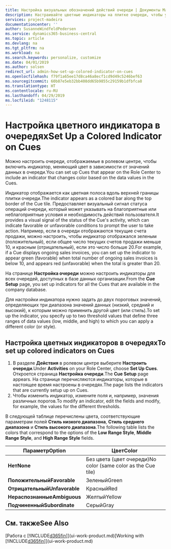 ```yaml
---
title: Настройка визуальных обозначений действий очереди | Документы Майкрософт
description: Настраивайте цветные индикаторы на плитке очереди, чтобы установить индивидуальные обозначения действий очереди.
services: project-madeira
documentationcenter: ''
author: SusanneWindfeldPedersen
ms.service: dynamics365-business-central
ms.topic: article
ms.devlang: na
ms.tgt_pltfrm: na
ms.workload: na
ms.search.keywords: personalize, customize
ms.date: 04/01/2019
ms.author: solsen
redirect_url: admin-how-set-up-colored-indicator-on-cues
ms.openlocfilehash: f79f1a65ee17d8ca46a8ecf1cd9d49c5246bef63
ms.sourcegitcommit: 60b87e5eb32bb408dd65b9855c29159b1dfbfca8
ms.translationtype: HT
ms.contentlocale: ru-RU
ms.lasthandoff: 04/29/2019
ms.locfileid: "1248115"
---
```

# <a name="set-up-a-colored-indicator-on-cues"></a><span data-ttu-id="5e7f6-103">Настройка цветного индикатора в очередях</span><span class="sxs-lookup"><span data-stu-id="5e7f6-103">Set Up a Colored Indicator on Cues</span></span>
<span data-ttu-id="5e7f6-104">Можно настроить очереди, отображаемые в ролевом центре, чтобы включить индикатор, меняющий цвет в зависимости от значений данных в очереди.</span><span class="sxs-lookup"><span data-stu-id="5e7f6-104">You can set up Cues that appear on the Role Center to include an indicator that changes color based on the data values in the Cues.</span></span>

<span data-ttu-id="5e7f6-105">Индикатор отображается как цветная полоса вдоль верхней границы плитки очереди.</span><span class="sxs-lookup"><span data-stu-id="5e7f6-105">The indicator appears as a colored bar along the top border of the Cue tile.</span></span> <span data-ttu-id="5e7f6-106">Предоставляет визуальный сигнал статуса операций очереди, который может указывать на благоприятные или неблагоприятные условия и необходимость действий пользователя.</span><span class="sxs-lookup"><span data-stu-id="5e7f6-106">It provides a visual signal of the status of the Cue's activity, which can indicate favorable or unfavorable conditions to prompt the user to take action.</span></span> <span data-ttu-id="5e7f6-107">Например, если в очереди отображаются текущие счета продажи, можно настроить, чтобы индикатор отображался зеленым (положительный), если общее число текущих счетов продажи меньше 10, и красным (отрицательный), если это число больше 20.</span><span class="sxs-lookup"><span data-stu-id="5e7f6-107">For example, if a Cue displays ongoing sales invoices, you can set up the indicator to appear green (favorable) when total number of ongoing sales invoices is below 10, and appears red (unfavorable) when the total is greater than 20.</span></span>

<span data-ttu-id="5e7f6-108">На странице **Настройка очереди** можно настроить индикаторы для всех очередей, доступных в базе данных организации.</span><span class="sxs-lookup"><span data-stu-id="5e7f6-108">From the **Cue Setup** page, you set up indicators for all the Cues that are available in the company database.</span></span>

<span data-ttu-id="5e7f6-109">Для настройки индикатора нужно задать до двух пороговых значений, определяющих три диапазона значений данных (низкий, средний и высокий), к которым можно применить другой цвет (или стиль).</span><span class="sxs-lookup"><span data-stu-id="5e7f6-109">To set up the indicator, you specify up to two threshold values that define three ranges of data values (low, middle, and high) to which you can apply a different color (or style).</span></span>

## <a name="to-set-up-colored-indicators-on-cues"></a><span data-ttu-id="5e7f6-110">Настройка цветных индикаторов в очередях</span><span class="sxs-lookup"><span data-stu-id="5e7f6-110">To set up colored indicators on Cues</span></span>
1. <span data-ttu-id="5e7f6-111">В разделе **Действия** в ролевом центре выберите **Настроить очереди**.</span><span class="sxs-lookup"><span data-stu-id="5e7f6-111">Under **Activities** on your Role Center, choose **Set Up Cues**.</span></span>  
   <span data-ttu-id="5e7f6-112">Откроется страница **Настройка очереди**.</span><span class="sxs-lookup"><span data-stu-id="5e7f6-112">The **Cue Setup** page appears.</span></span> <span data-ttu-id="5e7f6-113">На странице перечисляются индикаторы, которые в настоящее время настроены в очередях.</span><span class="sxs-lookup"><span data-stu-id="5e7f6-113">The page lists the indicators that are currently setup up on Cues.</span></span>
2. <span data-ttu-id="5e7f6-114">Чтобы изменить индикатор, измените поля и, например, значения различных порогов.</span><span class="sxs-lookup"><span data-stu-id="5e7f6-114">To modify an indicator, edit the fields and modify, for example, the values for the different thresholds.</span></span>  

<span data-ttu-id="5e7f6-115">В следующей таблице перечислены цвета, соответствующие параметрам полей **Стиль низкого диапазона**, **Стиль среднего диапазона** и **Стиль высокого диапазона**.</span><span class="sxs-lookup"><span data-stu-id="5e7f6-115">The following table lists the colors that correspond to the options of the **Low Range Style**, **Middle Range Style**, and **High Range Style** fields.</span></span>

| <span data-ttu-id="5e7f6-116">Параметр</span><span class="sxs-lookup"><span data-stu-id="5e7f6-116">Option</span></span> | <span data-ttu-id="5e7f6-117">Цвет</span><span class="sxs-lookup"><span data-stu-id="5e7f6-117">Color</span></span> |
| --- | --- |
| <span data-ttu-id="5e7f6-118">**Нет**</span><span class="sxs-lookup"><span data-stu-id="5e7f6-118">**None**</span></span> |<span data-ttu-id="5e7f6-119">Без цвета (цвет очереди)</span><span class="sxs-lookup"><span data-stu-id="5e7f6-119">No color (same color as the Cue tile)</span></span>|
| <span data-ttu-id="5e7f6-120">**Положительный**</span><span class="sxs-lookup"><span data-stu-id="5e7f6-120">**Favorable**</span></span> |<span data-ttu-id="5e7f6-121">Зеленый</span><span class="sxs-lookup"><span data-stu-id="5e7f6-121">Green</span></span> |
| <span data-ttu-id="5e7f6-122">**Отрицательный**</span><span class="sxs-lookup"><span data-stu-id="5e7f6-122">**Unfavorable**</span></span> |<span data-ttu-id="5e7f6-123">Красный</span><span class="sxs-lookup"><span data-stu-id="5e7f6-123">Red</span></span> |
| <span data-ttu-id="5e7f6-124">**Нераспознанные**</span><span class="sxs-lookup"><span data-stu-id="5e7f6-124">**Ambiguous**</span></span> |<span data-ttu-id="5e7f6-125">Желтый</span><span class="sxs-lookup"><span data-stu-id="5e7f6-125">Yellow</span></span> |
| <span data-ttu-id="5e7f6-126">**Подчиненный**</span><span class="sxs-lookup"><span data-stu-id="5e7f6-126">**Subordinate**</span></span> |<span data-ttu-id="5e7f6-127">Серый</span><span class="sxs-lookup"><span data-stu-id="5e7f6-127">Gray</span></span> |

## <a name="see-also"></a><span data-ttu-id="5e7f6-128">См. также</span><span class="sxs-lookup"><span data-stu-id="5e7f6-128">See Also</span></span>
<span data-ttu-id="5e7f6-129">[Работа с [!INCLUDE[d365fin](includes/d365fin_md.md)]](ui-work-product.md)</span><span class="sxs-lookup"><span data-stu-id="5e7f6-129">[Working with [!INCLUDE[d365fin](includes/d365fin_md.md)]](ui-work-product.md)</span></span>
